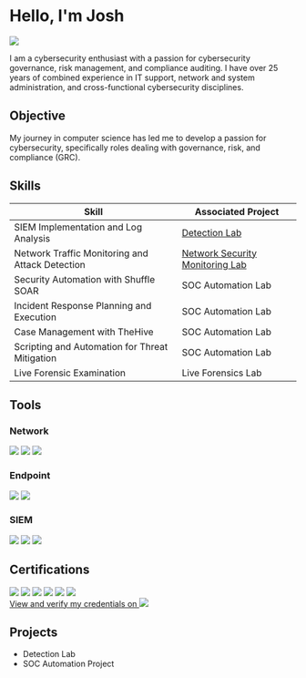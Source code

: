 # Hello, I'm Josh
<a href="https://www.linkedin.com/in/joshua-c-stroud"><img src="https://img.shields.io/badge/-LinkedIn-0072b1?&style=for-the-badge&logo=linkedin&logoColor=white" /></a>


I am a cybersecurity enthusiast with a passion for cybersecurity governance, risk management, and compliance auditing. I have over 25 years of combined experience in IT support, network and system administration, and cross-functional cybersecurity disciplines.

## Objective

My journey in computer science has led me to develop a passion for cybersecurity, specifically roles dealing with governance, risk, and compliance (GRC).

## Skills

| Skill                                         | Associated Project         |
|-----------------------------------------------|----------------------------|
| SIEM Implementation and Log Analysis          | <a href="https://google.com">Detection Lab</a>|
| Network Traffic Monitoring and Attack Detection | <a href="https://github.com/jcstroud79/Network-Security-Monitoring-Lab">Network Security Monitoring Lab</a>|
| Security Automation with Shuffle SOAR         | SOC Automation Lab|
| Incident Response Planning and Execution      | SOC Automation Lab|
| Case Management with TheHive                  | SOC Automation Lab|
| Scripting and Automation for Threat Mitigation | SOC Automation Lab|
| Live Forensic Examination | Live Forensics Lab|

## Tools

### Network
<div>
    <img src="https://img.shields.io/badge/-Wireshark-1679A7?&style=for-the-badge&logo=Wireshark&logoColor=white" />
    <img src="https://img.shields.io/badge/-Suricata-EF3B2D?&style=for-the-badge&logo=Suricata&logoColor=white" />
    <img src="https://img.shields.io/badge/-Zeek-777BB4?&style=for-the-badge&logo=Zeek&logoColor=white" />
</div>

### Endpoint
<div>
    <img src="https://img.shields.io/badge/-Microsoft_Defender_for_Endpoint-00A4EF?&style=for-the-badge&logo=Microsoft&logoColor=white" />
    <img src="https://img.shields.io/badge/-Velociraptor-4B275F?&style=for-the-badge&logo=Velociraptor&logoColor=white" />
</div>

### SIEM
<div>
    <img src="https://img.shields.io/badge/-Microsoft_Sentinel-0078D4?&style=for-the-badge&logo=Microsoft&logoColor=white" />
    <img src="https://img.shields.io/badge/-Splunk-000000?&style=for-the-badge&logo=Splunk&logoColor=white" />
    <img src="https://img.shields.io/badge/-Elastic-005571?&style=for-the-badge&logo=Elastic&logoColor=white" />
</div>

## Certifications
<div>
<img src="https://img.shields.io/badge/-GCIH-000080?&style=for-the-badge&logo=GIAC&logoColor=white" />
<img src="https://img.shields.io/badge/-GSEC-000080?&style=for-the-badge&logo=GIAC&logoColor=white" />
<img src="https://img.shields.io/badge/-Security%2B-C8202F?&style=for-the-badge&logo=CompTIA&logoColor=white" />
<img src="https://img.shields.io/badge/-Network%2B-C8202F?&style=for-the-badge&logo=CompTIA&logoColor=white" />
<img src="https://img.shields.io/badge/-GFACT-000080?&style=for-the-badge&logo=GIAC&logoColor=white" />
<img src="https://img.shields.io/badge/-CC-468145?&style=for-the-badge&logo=ISC2&logoColor=white" />
</div>
<div>
<a href="https://www.credly.com/users/joshua-stroud.7d42c890">View and verify my credentials on <img src="https://img.shields.io/badge/-Credly-FF6B00?&style=for-the-badge&logo=Credly&logoColor=white" /><a/>
<div/>
    
## Projects
- Detection Lab
- SOC Automation Project
